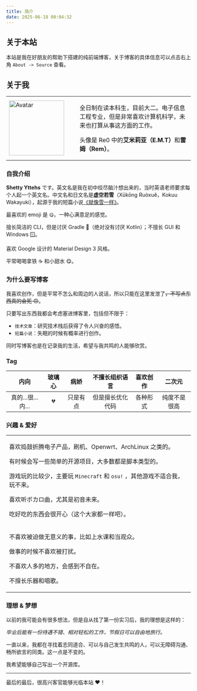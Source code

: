 ```yaml
---
title: 简介
date: 2025-06-18 00:04:32
---
```


## 关于本站

本站是我在好朋友的帮助下搭建的纯前端博客，关于博客的具体信息可以点击右上角 `About -> Source` 查看。

## 关于我

<table><tr>
  <td width="38.2%">
    <!-- Avatar -->
    <img
      src="https://avatars.githubusercontent.com/u/72240633?s=400&u=7b32b5df0b0d4fa852f579e82cf78b403fa98b67&v=4"
      width="150"
      alt="Avatar"
    />
  </td>
  <td width="61.8%">
    <!-- Introduction -->
    <p>全日制在读本科生，目前大二。电子信息工程专业，但是非常喜欢计算机科学，未来也打算从事这方面的工作。</p>
    <p>头像是 Re0 中的<strong>艾米莉亚（E.M.T）</strong>和<strong>雷姆（Rem）</strong>。</p>
  </td>
</tr></table>

### 自我介绍

**Shetty Yttehs** です。英文名是我在初中绞尽脑汁想出来的，当时英语老师要求每个人起一个英文名。中文名和日文名是**虚空若雪**（Xūkōng Ruòxuě，Kokuu Wakayuki），起源于我的短篇小说[《就像雪一样》](https://blog.shettydev.com/2025/06/16/fiction-wakayuki/#%E5%90%8E%E8%AE%B0)。

最喜欢的 emoji 是 `😋`，一种心满意足的感觉。

擅长简洁的 CLI，但是讨厌 Gradle 🐘（绝对没有讨厌 Kotlin）；不擅长 GUI 和 Windows 🪟。

喜欢 Google 设计的 Material Design 3 风格。

平常喝喝拿铁 ☕ 和小甜水 😋。

### 为什么要写博客

我喜欢创作，但是平常不怎么和周边的人说话，所以只能在这里发泄了~~，不写点东西真的会死 🙃~~。

只要写出东西我都会考虑塞进博客里，包括但不限于：

- `技术文章`：研究技术栈后获得了令人兴奋的感悟。
- `短篇小说`：失眠的时候有概率进行创作。

同时写博客也是在记录我的生活，希望与我共鸣的人能够欣赏。

### Tag

| 内向              | 玻璃心 | 病娇     | 不擅长组织语言   | 喜欢创作 | 二次元       |
|:-----------------:|:------:|:--------:|:----------------:|:--------:|:------------:|
| 真的...很...内... | 💔     | 只是有点 | 但是擅长优化代码 | 各种形式 | 纯度不是很高 |

### 兴趣 & 爱好

<table>
  <!-- Like -->
  <tr><td>
    <p>喜欢捣鼓折腾电子产品，刷机、Openwrt、ArchLinux 之类的。</p>
    <p>有时候会写一些简单的开源项目，大多数都是脚本类型的。</p>
    <p>游戏玩的比较少，主要玩 <code>Minecraft</code> 和 <code>osu!</code> ，其他游戏不适合我，玩不来。</p>
    <p>喜欢听ボカロ曲，尤其是初音未来。</p>
    <p>吃好吃的东西会很开心（这个大家都一样吧）。</p>
  </td></tr>
  <!-- Dislike -->
  <tr><td>
    <p>不喜欢被迫做无意义的事，比如上水课和当观众。</p>
    <p>做事的时候不喜欢被打扰。</p>
    <p>不喜欢人多的地方，会感到不自在。</p>
    <p>不擅长乐器和唱歌。</p>
  </td></tr>
</table>

### 理想 & 梦想

以前的我可能会有很多想法，但是自从找了第一份实习后，我的理想是这样的：

_毕业后能有一份待遇不错、相对轻松的工作，节假日可以自由地旅行。_

一直以来，我都在寻找着志同道合、可以与自己发生共鸣的人，可以无障碍沟通、畅所欲言的同类。这一点是不变的。

我希望能够自己写出一个开源库。

---

最后的最后，很高兴客官能够光临本站 ♥️！

